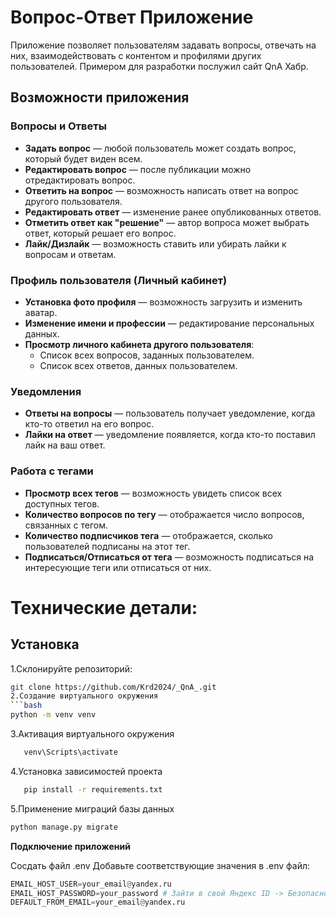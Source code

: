 # Вопрос-Ответ Приложение

Приложение позволяет пользователям задавать вопросы, отвечать на них, взаимодействовать с контентом и профилями других пользователей. Примером для разработки послужил сайт QnA Хабр.

## Возможности приложения

### Вопросы и Ответы
- **Задать вопрос** — любой пользователь может создать вопрос, который будет виден всем.
- **Редактировать вопрос** — после публикации можно отредактировать вопрос.
- **Ответить на вопрос** — возможность написать ответ на вопрос другого пользователя.
- **Редактировать ответ** — изменение ранее опубликованных ответов.
- **Отметить ответ как "решение"** — автор вопроса может выбрать ответ, который решает его вопрос.
- **Лайк/Дизлайк** — возможность ставить или убирать лайки к вопросам и ответам.

### Профиль пользователя (Личный кабинет)
- **Установка фото профиля** — возможность загрузить и изменить аватар.
- **Изменение имени и профессии** — редактирование персональных данных.
- **Просмотр личного кабинета другого пользователя**:
  - Список всех вопросов, заданных пользователем.
  - Список всех ответов, данных пользователем.

### Уведомления
- **Ответы на вопросы** — пользователь получает уведомление, когда кто-то ответил на его вопрос.
- **Лайки на ответ** — уведомление появляется, когда кто-то поставил лайк на ваш ответ.

### Работа с тегами
- **Просмотр всех тегов** — возможность увидеть список всех доступных тегов.
- **Количество вопросов по тегу** — отображается число вопросов, связанных с тегом.
- **Количество подписчиков тега** — отображается, сколько пользователей подписаны на этот тег.
- **Подписаться/Отписаться от тега** — возможность подписаться на интересующие теги или отписаться от них.

# Технические детали:
  
## Установка

1.Склонируйте репозиторий:
   ```bash
   git clone https://github.com/Krd2024/_QnA_.git
2.Создание виртуального окружения
```bash
   python -m venv venv
```
3.Активация виртуального окружения
```bash
   venv\Scripts\activate
```
4.Установка зависимостей проекта
```bash
   pip install -r requirements.txt
```
5.Применение миграций базы данных
```bash
python manage.py migrate
```

**Подключение приложений**

Сосдать файл .env
Добавьте соответствующие значения в .env файл:
```python
EMAIL_HOST_USER=your_email@yandex.ru
EMAIL_HOST_PASSWORD=your_password # Зайти в свой Яндекс ID -> Безопасность -> Пароли приложений -> Почта -> прописать пароль для сторонних пиложений
DEFAULT_FROM_EMAIL=your_email@yandex.ru
```

